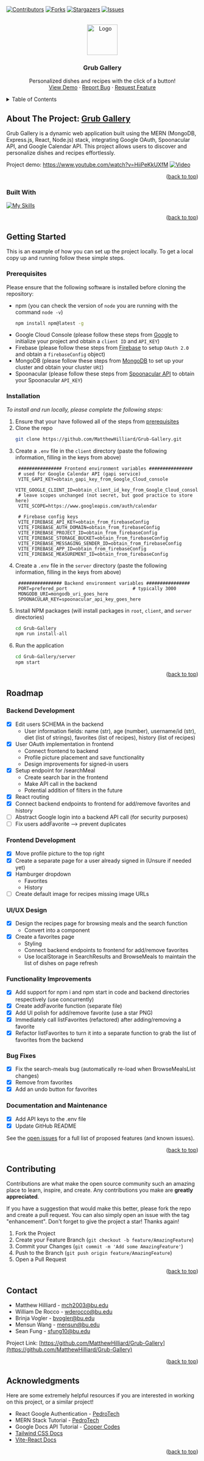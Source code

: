 <!-- NOTE: this readme was based off of https://github.com/othneildrew/Best-README-Template/blob/master/BLANK_README.md -->

<!-- Improved compatibility of back to top link: See: https://github.com/othneildrew/Best-README-Template/pull/73 -->
<a name="readme-top"></a>


<!-- PROJECT SHIELDS -->
[![Contributors][contributors-shield]][contributors-url]
[![Forks][forks-shield]][forks-url]
[![Stargazers][stars-shield]][stars-url]
[![Issues][issues-shield]][issues-url]
<!-- These are prob not needed
[![MIT License][license-shield]][license-url]
[![LinkedIn][linkedin-shield]][linkedin-url]
-->


<!-- PROJECT LOGO -->
<br />
<div align="center">
  <a href="https://github.com/MatthewHilliard/Grub-Gallery">
    <img src="client/src/assets/forkandknife.png" alt="Logo" width="80" height="80">
  </a>

  <h3 align="center">Grub Gallery</h3>

  <p align="center">
    Personalized dishes and recipes with the click of a button!
    <br />
    <a href="https://www.youtube.com/watch?v=HiiPeKkUXfM" target= "_blank">View Demo</a>
    ·
    <a href="https://github.com/MatthewHilliard/Grub-Gallery/issues">Report Bug</a>
    ·
    <a href="https://github.com/MatthewHilliard/Grub-Gallery/issues">Request Feature</a>
  </p>
</div>



<!-- TABLE OF CONTENTS -->
<details>
  <summary>Table of Contents</summary>
  <ol>
    <li>
      <a href="#about-the-project">About The Project</a>
      <ul>
        <li><a href="#built-with">Built With</a></li>
      </ul>
    </li>
    <li>
      <a href="#getting-started">Getting Started</a>
      <ul>
        <li><a href="#prerequisites">Prerequisites</a></li>
        <li><a href="#installation">Installation</a></li>
      </ul>
    </li>
    <!-- <li><a href="#usage">Usage</a></li> -->
    <li><a href="#roadmap">Roadmap</a></li>
    <li><a href="#contributing">Contributing</a></li>
    <!-- <li><a href="#license">License</a></li> -->
    <li><a href="#contact">Contact</a></li>
    <li><a href="#acknowledgments">Acknowledgments</a></li>
  </ol>
</details>



<!-- ABOUT THE PROJECT -->
## About The Project: [Grub Gallery](https://grub-gallery.vercel.app)

Grub Gallery is a dynamic web application built using the MERN (MongoDB, Express.js, React, Node.js) stack, integrating Google OAuth, Spoonacular API, and Google Calendar API. This project allows users to discover and personalize dishes and recipes effortlessly.

Project demo: https://www.youtube.com/watch?v=HiiPeKkUXfM
[![Video](client/src/assets/appscreenshot.jpeg)](https://www.youtube.com/watch?v=HiiPeKkUXfM)

<p align="right">(<a href="#readme-top">back to top</a>)</p>



### Built With

[![My Skills](https://skillicons.dev/icons?i=git,js,html,tailwind,css,react,vite,mongodb,nodejs,express,figma)](https://skillicons.dev)

<p align="right">(<a href="#readme-top">back to top</a>)</p>



<!-- GETTING STARTED -->
## Getting Started

This is an example of how you can set up the project locally.
To get a local copy up and running follow these simple steps.

### Prerequisites

Please ensure that the following software is installed before cloning the repository:
* npm (you can check the version of `node` you are running with the command `node -v`)
  ```sh
  npm install npm@latest -g
  ```
* Google Cloud Console (please follow these steps from [Google](https://support.google.com/cloud/answer/6158849?hl=en) to initialize your project and obtain a `client ID` and `API_KEY`)
* Firebase (please follow these steps from [Firebase](https://firebase.google.com/docs/web/setup) to setup `OAuth 2.0` and obtain a `firebaseConfig` object)
* MongoDB (please follow these steps from [MongoDB](https://www.mongodb.com/docs/compass/current/connect/) to set up your cluster and obtain your cluster `URI`)
* Spoonacular (please follow these steps from [Spoonacular API](https://spoonacular.com/food-api/console#Dashboard) to obtain your Spoonacular `API_KEY`)

### Installation

_To install and run locally, please complete the following steps:_

1. Ensure that your have followed all of the steps from [prerequisites](#prerequisites)
3. Clone the repo
   ```sh
   git clone https://github.com/MatthewHilliard/Grub-Gallery.git
   ```
4. Create a `.env` file in the `client` directory (paste the following information, filling in the keys from above)
   ```env
    ################ Frontend environment variables ################
    # used for Google Calendar API (gapi service)
    VITE_GAPI_KEY=obtain_gapi_key_from_Google_Cloud_console
    VITE_GOOGLE_CLIENT_ID=obtain_client_id_key_from_Google_Cloud_console
    # leave scopes unchanged (not secret, but good practice to store here)
    VITE_SCOPE=https://www.googleapis.com/auth/calendar

    # Firebase config keys
    VITE_FIREBASE_API_KEY=obtain_from_firebaseConfig
    VITE_FIREBASE_AUTH_DOMAIN=obtain_from_firebaseConfig
    VITE_FIREBASE_PROJECT_ID=obtain_from_firebaseConfig
    VITE_FIREBASE_STORAGE_BUCKET=obtain_from_firebaseConfig
    VITE_FIREBASE_MESSAGING_SENDER_ID=obtain_from_firebaseConfig
    VITE_FIREBASE_APP_ID=obtain_from_firebaseConfig
    VITE_FIREBASE_MEASUREMENT_ID=obtain_from_firebaseConfig
   ```
5. Create a `.env` file in the `server` directory (paste the following information, filling in the keys from above)
   ```env
    ################ Backend environment variables ################
    PORT=prefered_port                        # typically 3000
    MONGODB_URI=mongodb_uri_goes_here
    SPOONACULAR_KEY=spoonacular_api_key_goes_here
   ```
6. Install NPM packages (will install packages in `root`, `client`, and `server` directories)
   ```sh
   cd Grub-Gallery
   npm run install-all
   ```
7. Run the application
   ```sh
   cd Grub-Gallery/server
   npm start
   ```

<p align="right">(<a href="#readme-top">back to top</a>)</p>



<!-- USAGE EXAMPLES 
## Usage

Use this space to show useful examples of how a project can be used. Additional screenshots, code examples and demos work well in this space. You may also link to more resources.

_For more examples, please refer to the [Documentation](https://example.com)_

<p align="right">(<a href="#readme-top">back to top</a>)</p>

-->

<!-- ROADMAP -->
## Roadmap

### Backend Development
- [x] Edit users SCHEMA in the backend
  - User information fields: name (str), age (number), username/id (str), diet (list of strings), favorites (list of recipes), history (list of recipes)
- [x] User OAuth implementation in frontend
  - Connect frontend to backend
  - Profile picture placement and save functionality
  - Design improvements for signed-in users
- [x] Setup endpoint for /searchMeal
  - Create search bar in the frontend
  - Make API call in the backend
  - Potential addition of filters in the future
- [x] React routing
- [x] Connect backend endpoints to frontend for add/remove favorites and history
- [ ] Abstract Google login into a backend API call (for security purposes)
- [ ] Fix users addFavorite --> prevent duplicates

### Frontend Development
- [x] Move profile picture to the top right
- [x] Create a separate page for a user already signed in (Unsure if needed yet)
- [x] Hamburger dropdown
  - Favorites
  - History
- [ ] Create default image for recipes missing image URLs

### UI/UX Design
- [x] Design the recipes page for browsing meals and the search function
  - Convert into a component
- [x] Create a favorites page
  - Styling
  - Connect backend endpoints to frontend for add/remove favorites
  - Use localStorage in SearchResults and BrowseMeals to maintain the list of dishes on page refresh

### Functionality Improvements
- [x] Add support for npm i and npm start in code and backend directories respectively (use concurrently)
- [x] Create addFavorite function (separate file)
- [x] Add UI polish for add/remove favorite (use a star PNG)
- [x] Immediately call listFavorites (refactored) after adding/removing a favorite
- [x] Refactor listFavorites to turn it into a separate function to grab the list of favorites from the backend

### Bug Fixes
- [x] Fix the search-meals bug (automatically re-load when BrowseMealsList changes)
- [x] Remove from favorites
- [x] Add an undo button for favorites

### Documentation and Maintenance
- [x] Add API keys to the .env file
- [x] Update GitHub README

See the [open issues](https://github.com/MatthewHilliard/Grub-Gallery/issues) for a full list of proposed features (and known issues).

<p align="right">(<a href="#readme-top">back to top</a>)</p>



<!-- CONTRIBUTING -->
## Contributing

Contributions are what make the open source community such an amazing place to learn, inspire, and create. Any contributions you make are **greatly appreciated**.

If you have a suggestion that would make this better, please fork the repo and create a pull request. You can also simply open an issue with the tag "enhancement".
Don't forget to give the project a star! Thanks again!

1. Fork the Project
2. Create your Feature Branch (`git checkout -b feature/AmazingFeature`)
3. Commit your Changes (`git commit -m 'Add some AmazingFeature'`)
4. Push to the Branch (`git push origin feature/AmazingFeature`)
5. Open a Pull Request

<p align="right">(<a href="#readme-top">back to top</a>)</p>



<!-- LICENSE -->
<!-- ## License

Distributed under the MIT License. See `LICENSE.txt` for more information.

<p align="right">(<a href="#readme-top">back to top</a>)</p> -->



<!-- CONTACT -->
## Contact

* Matthew Hilliard - mch2003@bu.edu
* William De Rocco - wderocco@bu.edu
* Brinja Vogler - bvogler@bu.edu
* Mensun Wang - mensun@bu.edu
* Sean Fung - sfung10@bu.edu

Project Link: [https://github.com/MatthewHilliard/Grub-Gallery](https://github.com/MatthewHilliard/Grub-Gallery)

<p align="right">(<a href="#readme-top">back to top</a>)</p>



<!-- ACKNOWLEDGMENTS -->
## Acknowledgments

Here are some extremely helpful resources if you are interested in working on this project, or a similar project!

* React Google Authentication - [PedroTech](https://www.youtube.com/watch?v=vDT7EnUpEoo)
* MERN Stack Tutorial - [PedroTech](https://www.youtube.com/watch?v=I7EDAR2GRVo)
* Google Docs API Tutorial - [Cooper Codes](https://www.youtube.com/watch?v=0KoZSVnTnkA)
* [Tailwind CSS Docs](https://tailwindcss.com/)
* [Vite-React Docs](https://vitejs.dev/guide/)


<p align="right">(<a href="#readme-top">back to top</a>)</p>



<!-- MARKDOWN LINKS & IMAGES -->
<!-- https://www.markdownguide.org/basic-syntax/#reference-style-links -->
[contributors-shield]: https://img.shields.io/github/contributors/MatthewHilliard/Grub-Gallery.svg?style=for-the-badge
[contributors-url]: https://github.com/MatthewHilliard/Grub-Gallery/graphs/contributors
[forks-shield]: https://img.shields.io/github/forks/MatthewHilliard/Grub-Gallery.svg?style=for-the-badge
[forks-url]: https://github.com/MatthewHilliard/Grub-Gallery/network/members
[stars-shield]: https://img.shields.io/github/stars/MatthewHilliard/Grub-Gallery.svg?style=for-the-badge
[stars-url]: https://github.com/MatthewHilliard/Grub-Gallery/stargazers
[issues-shield]: https://img.shields.io/github/issues/MatthewHilliard/Grub-Gallery.svg?style=for-the-badge
[issues-url]: https://github.com/MatthewHilliard/Grub-Gallery/issues
[license-shield]: https://img.shields.io/github/license/MatthewHilliard/Grub-Gallery.svg?style=for-the-badge
[license-url]: https://github.com/MatthewHilliard/Grub-Gallery/blob/master/LICENSE.txt
[linkedin-shield]: https://img.shields.io/badge/-LinkedIn-black.svg?style=for-the-badge&logo=linkedin&colorB=555
<!-- [linkedin-url]: https://linkedin.com/in/othneildrew -->
<!-- [product-screenshot]: images/screenshot.png -->
